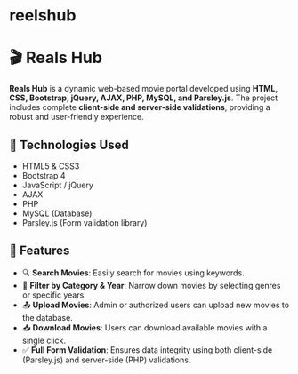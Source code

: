 # reelshub
# 🎬 Reals Hub

**Reals Hub** is a dynamic web-based movie portal developed using **HTML, CSS, Bootstrap, jQuery, AJAX, PHP, MySQL, and Parsley.js**. The project includes complete **client-side and server-side validations**, providing a robust and user-friendly experience.

## 🔧 Technologies Used

- HTML5 & CSS3
- Bootstrap 4
- JavaScript / jQuery
- AJAX
- PHP
- MySQL (Database)
- Parsley.js (Form validation library)

## 🚀 Features

- 🔍 **Search Movies**: Easily search for movies using keywords.
- 🎯 **Filter by Category & Year**: Narrow down movies by selecting genres or specific years.
- 📤 **Upload Movies**: Admin or authorized users can upload new movies to the database.
- 📥 **Download Movies**: Users can download available movies with a single click.
- ✅ **Full Form Validation**: Ensures data integrity using both client-side (Parsley.js) and server-side (PHP) validations.


